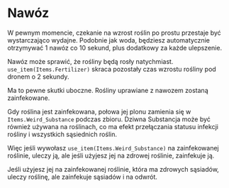 # Nawóz
W pewnym momencie, czekanie na wzrost roślin po prostu przestaje być wystarczająco wydajne. 
Podobnie jak woda, będziesz automatycznie otrzymywać 1 nawóz co 10 sekund, plus dodatkowy za każde ulepszenie.

Nawóz może sprawić, że rośliny będą rosły natychmiast. `use_item(Items.Fertilizer)` skraca pozostały czas wzrostu rośliny pod dronem o 2 sekundy.

Ma to pewne skutki uboczne.
Rośliny uprawiane z nawozem zostaną zainfekowane.

Gdy roślina jest zainfekowana, połowa jej plonu zamienia się w `Items.Weird_Substance` podczas zbioru.
Dziwna Substancja może być również używana na roślinach, co ma efekt przełączania statusu infekcji rośliny i wszystkich sąsiednich roślin.

Więc jeśli wywołasz `use_item(Items.Weird_Substance)` na zainfekowanej roślinie, uleczy ją, ale jeśli użyjesz jej na zdrowej roślinie, zainfekuje ją.

Jeśli użyjesz jej na zainfekowanej roślinie, która ma zdrowych sąsiadów, uleczy roślinę, ale zainfekuje sąsiadów i na odwrót.